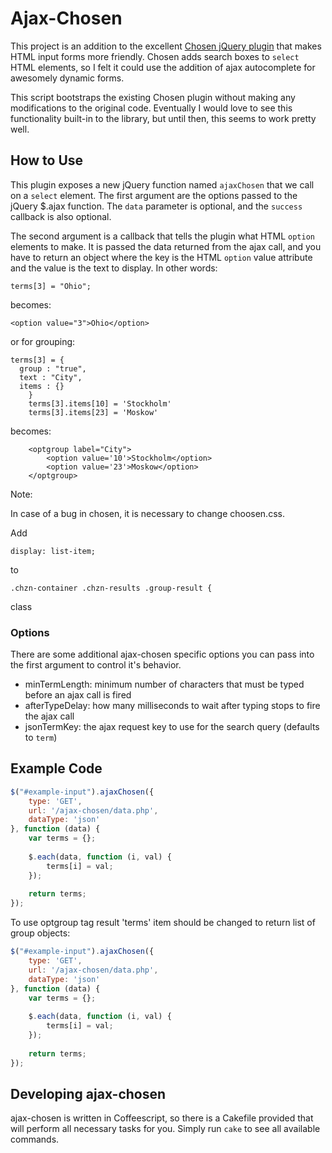 # Ajax-Chosen

This project is an addition to the excellent [Chosen jQuery plugin](https://github.com/harvesthq/chosen) that makes HTML input forms more friendly.  Chosen adds search boxes to `select` HTML elements, so I felt it could use the addition of ajax autocomplete for awesomely dynamic forms.

This script bootstraps the existing Chosen plugin without making any modifications to the original code. Eventually I would love to see this functionality built-in to the library, but until then, this seems to work pretty well.

## How to Use

This plugin exposes a new jQuery function named `ajaxChosen` that we call on a `select` element. The first argument are the options passed to the jQuery $.ajax function. The `data` parameter is optional, and the `success` callback is also optional.

The second argument is a callback that tells the plugin what HTML `option` elements to make. It is passed the data returned from the ajax call, and you have to return an object where the key is the HTML `option` value attribute and the value is the text to display. In other words:

	terms[3] = "Ohio";
	
becomes:
	
	<option value="3">Ohio</option>

or for grouping:

	terms[3] = {
	  group : "true",
	  text : "City",
	  items : {}
        }
        terms[3].items[10] = 'Stockholm'
        terms[3].items[23] = 'Moskow'
          
becomes:

        <optgroup label="City">
            <option value='10'>Stockholm</option>
            <option value='23'>Moskow</option>
        </optgroup>

Note: 

In case of a bug in chosen, it is necessary to change choosen.css.

Add 

	display: list-item;

to 

	.chzn-container .chzn-results .group-result {

class

### Options

There are some additional ajax-chosen specific options you can pass into the first argument to control it's behavior.

* minTermLength: minimum number of characters that must be typed before an ajax call is fired
* afterTypeDelay: how many milliseconds to wait after typing stops to fire the ajax call
* jsonTermKey: the ajax request key to use for the search query (defaults to `term`)

## Example Code

``` js
$("#example-input").ajaxChosen({
	type: 'GET',
	url: '/ajax-chosen/data.php',
	dataType: 'json'
}, function (data) {
	var terms = {};
			
	$.each(data, function (i, val) {
		terms[i] = val;
	});
			
	return terms;
});
```
To use optgroup tag result 'terms' item should be changed to return list of group objects:

``` js
$("#example-input").ajaxChosen({
	type: 'GET',
	url: '/ajax-chosen/data.php',
	dataType: 'json'
}, function (data) {
	var terms = {};
			
	$.each(data, function (i, val) {
		terms[i] = val;
	});
			
	return terms;
});
```

## Developing ajax-chosen

ajax-chosen is written in Coffeescript, so there is a Cakefile provided that will perform all necessary tasks for you. Simply run `cake` to see all available commands.
